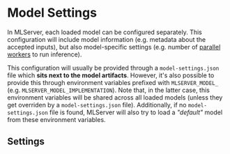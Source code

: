# Model Settings

In MLServer, each loaded model can be configured separately.
This configuration will include model information (e.g. metadata about the
accepted inputs), but also model-specific settings (e.g. number of [parallel
workers](../user-guide/parallel-inference) to run inference).

This configuration will usually be provided through a `model-settings.json` file which
**sits next to the model artifacts**.
However, it's also possible to provide this through environment variables
prefixed with `MLSERVER_MODEL_` (e.g. `MLSERVER_MODEL_IMPLEMENTATION`).
Note that, in the latter case, this environment variables will be shared across
all loaded models (unless they get overriden by a `model-settings.json` file).
Additionally, if no `model-settings.json` file is found, MLServer will also try
to load a _"default"_ model from these environment variables.

## Settings

```{autopydantic_settings} mlserver.settings.ModelSettings

```
